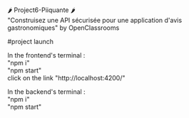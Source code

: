 :hot_pepper: Project6-Piiquante :hot_pepper:     
"Construisez une API sécurisée pour une application d'avis gastronomiques" by OpenClassrooms


#project launch

In the frontend's terminal :  
"npm i"  
"npm start"  
click on the link "http://localhost:4200/"  

In the backend's terminal :  
"npm i"   
"npm start"   
